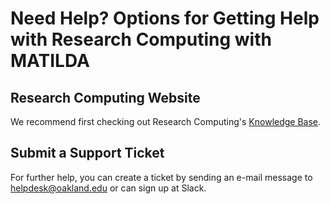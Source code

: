 # Need Help? Options for Getting Help with Research Computing with MATILDA

## Research Computing Website

We recommend first checking out Research Computing's [Knowledge Base](https://kb.oakland.edu/uts/). 


## Submit a Support Ticket

For further help, you can create a ticket by sending an e-mail message to helpdesk@oakland.edu or can sign up at Slack.

